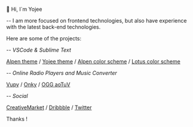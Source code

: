 
👋 Hi, I`m Yojee    

-- I am more focused on frontend technologies, but also have experience with the latest back-end technologies. 

Here are some of the projects:

-- *VSCode & Sublime Text*   

[Alpen theme](https://marketplace.visualstudio.com/items?itemName=Yoko-Luxelego.alpen) / 
[Yojee theme](https://marketplace.visualstudio.com/items?itemName=Yoko-Luxelego.yojee) / 
[Alpen color scheme](https://packagecontrol.io/packages/Alpen%20Color%20Scheme) / 
[Lotus color scheme](https://packagecontrol.io/packages/Lotus%20Color%20Scheme)

-- *Online Radio Players and Music Converter*   

[Vupy](https://github.com/yojeero/vupy) / [Onky](https://github.com/yojeero/onky) / [OGG aoTuV](https://github.com/yojeero/OGG-converter)

-- *Social*   

[CreativeMarket](https://creativemarket.com/yojeero/) / [Dribbble](https://dribbble.com/yojeero/) / [Twitter](https://twitter.com/yojeero)

Thanks ! 
